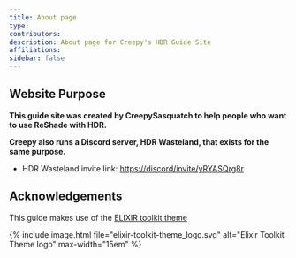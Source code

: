 ```yaml
---
title: About page
type:
contributors: 
description: About page for Creepy's HDR Guide Site
affiliations:
sidebar: false
---
```



## Website Purpose

**This guide site was created by CreepySasquatch to help people who want to use ReShade with HDR.**  

**Creepy also runs a Discord server, HDR Wasteland, that exists for the same purpose.**
- HDR Wasteland invite link: <https://discord/invite/yRYASQrg8r>

## Acknowledgements

This guide makes use of the [ELIXIR toolkit theme](https://github.com/ELIXIR-Belgium/elixir-toolkit-theme)

{% include image.html file="elixir-toolkit-theme_logo.svg" alt="Elixir Toolkit Theme logo" max-width="15em" %}
